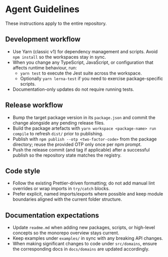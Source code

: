 # Agent Guidelines

These instructions apply to the entire repository.

## Development workflow

- Use Yarn (classic v1) for dependency management and scripts. Avoid `npm install` so the workspaces stay in sync.
- When you change any TypeScript, JavaScript, or configuration that affects runtime behaviour, run:
  - `yarn test` to execute the Jest suite across the workspace.
  - Optionally `yarn lerna-test` if you need to exercise package-specific scripts.
- Documentation-only updates do not require running tests.

## Release workflow

- Bump the target package version in its `package.json` and commit the change alongside any pending release files.
- Build the package artefacts with `yarn workspace <package-name> run compile` to refresh `dist/` prior to publishing.
- Publish with `npm publish --otp <two-factor-code>` from the package directory; reuse the provided OTP only once per npm prompt.
- Push the release commit (and tag if applicable) after a successful publish so the repository state matches the registry.

## Code style

- Follow the existing Prettier-driven formatting; do not add manual lint overrides or wrap imports in `try/catch` blocks.
- Prefer explicit, named imports/exports where possible and keep module boundaries aligned with the current folder structure.

## Documentation expectations

- Update `readme.md` when adding new packages, scripts, or high-level concepts so the monorepo overview stays current.
- Keep examples under `examples/` in sync with any breaking API changes.
- When making significant changes to code under `src/domains`, ensure the corresponding docs in `docs/domains` are updated accordingly.
